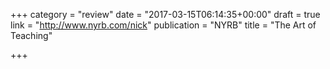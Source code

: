 +++
category = "review"
date = "2017-03-15T06:14:35+00:00"
draft = true
link = "http://www.nyrb.com/nick"
publication = "NYRB"
title = "The Art of Teaching"

+++

